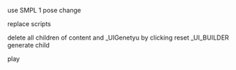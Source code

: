 use SMPL 1 pose change

replace scripts

delete all children of content and _UIGenetyu by clicking 
reset _UI_BUILDER
generate child

play
